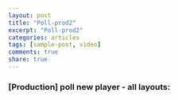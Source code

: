 ```yaml
---
layout: post
title: "Poll-prod2"
excerpt: "Poll-prod2"
categories: articles
tags: [sample-post, video]
comments: true
share: true
---
```

### [Production] poll new player - all layouts:
<br>
<div class="apester-media" data-media-id="5d244f51ca40d2dcef93a50b" height="364"></div><script async src="https://static.stg.apester.com/js/sdk/latest/apester-sdk.js"></script>
<br>
<div class="apester-media" data-media-id="5d24578aca40d29b4493a519" height="354"></div><script async src="https://static.stg.apester.com/js/sdk/latest/apester-sdk.js"></script>

